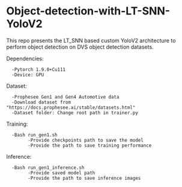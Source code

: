 # Object-detection-with-LT-SNN-YoloV2
This repo presents the LT_SNN based custom YoloV2 architecture to perform object detection on DVS object detection datasets.

Dependencies:

      -Pytorch 1.9.0+Cu111
      -Device: GPU
  
Dataset:

      -Prophesee Gen1 and Gen4 Automotive data
      -Download dataset from "https://docs.prophesee.ai/stable/datasets.html"
      -Dataset folder: Change root path in trainer.py
      
Training:
      
      -Bash run_gen1.sh
            -Provide checkpoints path to save the model
            -Provide the path to save training performance 

Inference:

      -Bash run_gen1_inference.sh
            -Provide saved model path
            -Provide the path to save inference images
            
